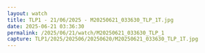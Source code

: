 ```yaml
---
layout: watch
title: TLP1 - 21/06/2025 - M20250621_033630_TLP_1T.jpg
date: 2025-06-21 03:36:30
permalink: /2025/06/21/watch/M20250621_033630_TLP_1
capture: TLP1/2025/202506/20250620/M20250621_033630_TLP_1T.jpg
---
```

